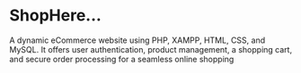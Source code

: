 # ShopHere...
A dynamic eCommerce website using PHP, XAMPP, HTML, CSS, and MySQL. It offers user authentication, product management, a shopping cart, and secure order processing for a seamless online shopping 
